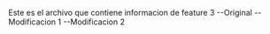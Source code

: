 Este es el archivo que contiene informacion de feature 3 --Original
--Modificacion 1
--Modificacion 2
